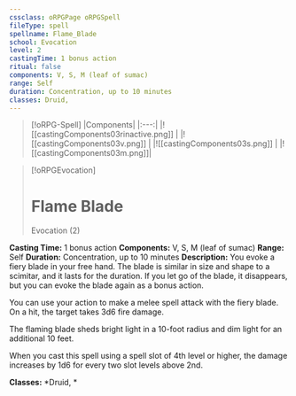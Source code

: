 ```yaml
---
cssclass: oRPGPage oRPGSpell
fileType: spell
spellname: Flame_Blade
school: Evocation
level: 2
castingTime: 1 bonus action
ritual: false
components: V, S, M (leaf of sumac)
range: Self
duration: Concentration, up to 10 minutes
classes: Druid,
---
```

> [!oRPG-Spell]
> |Components|
> |:---:|
> |![[castingComponents03rinactive.png]] |
> |![[castingComponents03v.png]] |
> |![[castingComponents03s.png]] |
> |![[castingComponents03m.png]]|

> [!oRPGEvocation]
>#  Flame Blade
> Evocation  (2)

**Casting Time:** 1 bonus action
**Components:** V, S, M (leaf of sumac)
**Range:** Self
**Duration:**  Concentration, up to 10 minutes
**Description:**
You evoke a fiery blade in your free hand. The blade is similar in size and shape to a scimitar, and it lasts for the duration. If you let go of the blade, it disappears, but you can evoke the blade again as a bonus action.



 You can use your action to make a melee spell attack with the fiery blade. On a hit, the target takes 3d6 fire damage.



 The flaming blade sheds bright light in a 10-foot radius and dim light for an additional 10 feet.

When you cast this spell using a spell slot of 4th level or higher, the damage increases by 1d6 for every two slot levels above 2nd.

**Classes:**  *Druid, *


